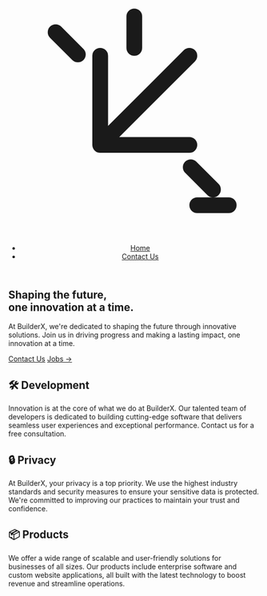 <body class="bg-gradient-to-r from-zinc-900 to-black text-white min-h-screen p-5">
  <div class="container mx-auto p-5">
    <header class="flex justify-between items-center py-3">
      <div class="flex items-center space-x-6">
        <a href="#" class="text-purple-500">
          <svg
            xmlns="http://www.w3.org/2000/svg"
            fill="none"
            viewBox="0 0 24 24"
            stroke-width="1.5"
            stroke="currentColor"
            class="w-6 h-6"
          >
            <path
              stroke-linecap="round"
              stroke-linejoin="round"
              d="M12 3v3m6 15h3M4.5 4.5l2.122 2.122M17.378 17.378l2.122 2.122M17.25 6.75l-8.5 8.5m8.5 0h-8.5v-8.5"
            />
          </svg>
        </a>
        <nav>
          <ul class="flex space-x-4">
            <li><a href="#" class="hover:text-zinc-300">Home</a></li>
            <li><a href="#" class="hover:text-zinc-300">Contact Us</a></li>
          </ul>
        </nav>
      </div>
    </header>
    <section class="text-center py-20">
      <h1 class="text-4xl lg:text-6xl font-bold mb-4">
        Shaping the future,<br />one innovation at a time.
      </h1>
      <p class="mb-6">
        At BuilderX, we're dedicated to shaping the future through innovative solutions. Join us in
        driving progress and making a lasting impact, one innovation at a time.
      </p>
      <div class="flex justify-center space-x-4">
        <a href="#" class="bg-purple-600 hover:bg-purple-700 text-white font-bold py-2 px-4 rounded"
          >Contact Us</a
        >
        <a href="#" class="text-purple-300 hover:text-purple-400">Jobs →</a>
      </div>
    </section>
    <div class="grid grid-cols-1 md:grid-cols-3 gap-10 text-center md:text-left">
      <div>
        <h2 class="text-purple-400 mb-2">🛠 Development</h2>
        <p>
          Innovation is at the core of what we do at BuilderX. Our talented team of developers is
          dedicated to building cutting-edge software that delivers seamless user experiences and
          exceptional performance. Contact us for a free consultation.
        </p>
      </div>
      <div>
        <h2 class="text-purple-400 mb-2">🔒 Privacy</h2>
        <p>
          At BuilderX, your privacy is a top priority. We use the highest industry standards and
          security measures to ensure your sensitive data is protected. We're committed to improving
          our practices to maintain your trust and confidence.
        </p>
      </div>
      <div>
        <h2 class="text-purple-400 mb-2">📦 Products</h2>
        <p>
          We offer a wide range of scalable and user-friendly solutions for businesses of all sizes.
          Our products include enterprise software and custom website applications, all built with
          the latest technology to boost revenue and streamline operations.
        </p>
      </div>
    </div>
  </div>
</body>

